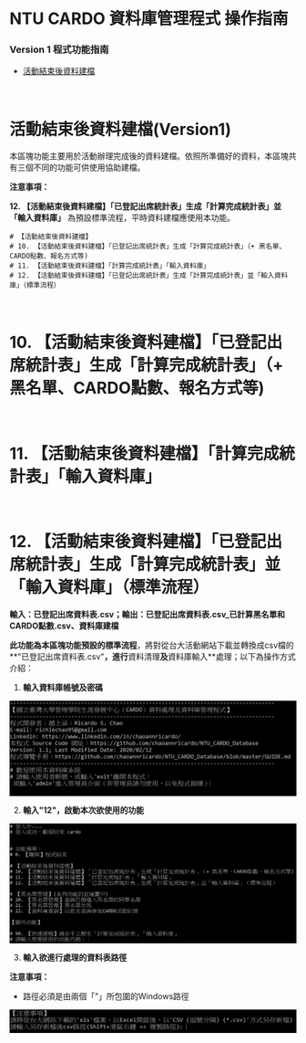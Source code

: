 # NTU CARDO 資料庫管理程式 操作指南

### Version 1 程式功能指南

* [活動結束後資料建檔](#活動結束後資料建檔(Version1))

<br>

# 活動結束後資料建檔(Version1)

本區塊功能主要用於活動辦理完成後的資料建檔。依照所準備好的資料，本區塊共有三個不同的功能可供使用協助建檔。

**注意事項：**

**12. 【活動結束後資料建檔】「已登記出席統計表」生成「計算完成統計表」並「輸入資料庫」** 為預設標準流程，平時資料建檔應使用本功能。

```shell
# 【活動結束後資料建檔】
# 10. 【活動結束後資料建檔】「已登記出席統計表」生成「計算完成統計表」（+ 黑名單、CARDO點數、報名方式等)
# 11. 【活動結束後資料建檔】「計算完成統計表」「輸入資料庫」
# 12. 【活動結束後資料建檔】「已登記出席統計表」生成「計算完成統計表」並「輸入資料庫」（標準流程）
```

<br>

# 10. 【活動結束後資料建檔】「已登記出席統計表」生成「計算完成統計表」（+ 黑名單、CARDO點數、報名方式等)

<br>

# 11. 【活動結束後資料建檔】「計算完成統計表」「輸入資料庫」

<br>

# 12. 【活動結束後資料建檔】「已登記出席統計表」生成「計算完成統計表」並「輸入資料庫」（標準流程）

**輸入：已登記出席資料表.csv；輸出：已登記出席資料表.csv_已計算黑名單和CARDO點數.csv、資料庫建檔**

**此功能為本區塊功能預設的標準流程**，將對從台大活動網站下載並轉換成csv檔的**"已登記出席資料表.csv"**，進行**資料清理**及**資料庫輸入**處理；以下為操作方式介紹：

1. **輸入資料庫帳號及密碼**

<img src="./guide_images/0.PNG" width=600px align='center'></img>

2. **輸入"12"，啟動本次欲使用的功能**

<img src="./guide_images/1.PNG" width=600px align='center'></img>

3. **輸入欲進行處理的資料表路徑**

**注意事項：**

* 路徑必須是由兩個「"」所包圍的Windows路徑

<img src="./guide_images/2.PNG" width=600px align='center'></img>